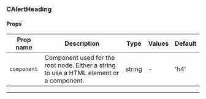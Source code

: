 ### CAlertHeading

#### Props

| Prop name              | Description                                                                             | Type   | Values | Default |
| ---------------------- | --------------------------------------------------------------------------------------- | ------ | ------ | ------- |
| <code>component</code> | Component used for the root node. Either a string to use a HTML element or a component. | string | -      | 'h4'    |

---
